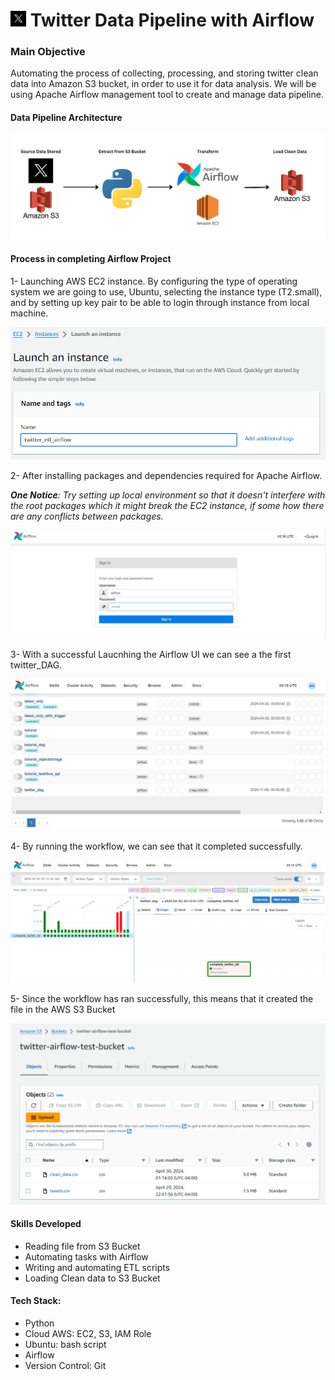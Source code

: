 # <img src="./images/twitter-logo.png" alt="Twitter logo" style="width: 5%"/> Twitter Data Pipeline with Airflow

### Main Objective

<p>Automating the process of collecting, processing, and storing twitter clean data into Amazon S3 bucket, in order to use it for data analysis. We will be using Apache Airflow management tool to create and manage data pipeline.</p>

#### Data Pipeline Architecture

<img src="./images/Objective.png" alt="ETL Process"/>


#### Process in completing Airflow Project

<p>1- Launching AWS EC2 instance. By configuring the type of operating system we are going to use, Ubuntu, selecting the instance type (T2.small), and by setting up key pair to be able to login through instance from local machine.</p>

<img src="./images/EC2_instance.PNG" alt="EC2 Instance"/>

<p>2- After installing packages and dependencies required for Apache Airflow.</p>

<p><i><b>One Notice</b>: Try setting up local environment so that it doesn't interfere with the root packages which it might break the EC2 instance, if some how there are any conflicts between packages.</i></p>

<img src="./images/airflow_ui_login.PNG" alt="Airflow UI Login"/>

<p>3- With a successful Laucnhing the Airflow UI we can see a the first twitter_DAG.</p>

<img src="./images/first_dag_airflow.PNG" alt="First DAG"/>

<p>4- By running the workflow, we can see that it completed successfully.</p>

<img src="./images/Schedule_complete.PNG" alt="Schedule Completed"/>

<p>5- Since the workflow has ran successfully, this means that it created the file in the AWS S3 Bucket</p>

<img src="./images/S3_Imported_Successfully.PNG" alt="Imported Successfully"/>


#### Skills Developed
<ul>
<li>Reading file from S3 Bucket</li>
<li>Automating tasks with Airflow</li>
<li>Writing and automating ETL scripts</li>
<li>Loading Clean data to S3 Bucket</li>
</ul>

#### Tech Stack:
<ul>
<li>Python</li>
<li>Cloud AWS: EC2, S3, IAM Role</li>
<li>Ubuntu: bash script</li>
<li>Airflow</li>
<li>Version Control: Git</li>